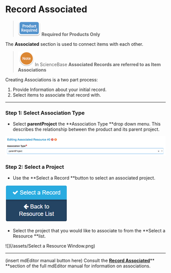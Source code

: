 # Record Associated

> ![](/assets/product_required_small.png) **Required for Products Only**

The **Associated** section is used to connect items with each other.

> ![](/assets/NoteSmall.png)In ScienceBase **Associated Records **are referred to as** Item Associations**

Creating Associations is a two part process:

1. Provide Information about your initial record.
2. Select items to associate that record with.

---

### Step 1: Select Association Type

* Select **parentProject** the **Association Type **drop down menu. This describes the relationship between the product and its parent project.

![](/assets/parentProject_association_lcc.png)

### Step 2: Select a Project

* Use the **Select a Record **button to select an associated project.

![](/assets/Select_a_Record_Button.png)

* Select the project that you would like to associate to from the **Select a Resource **list.

![](/assets/Select a Resource Window.png)

---

\(insert mdEditor manual button here\) Consult the [**Record Associated**](https://adiwg.gitbooks.io/mdeditor/content/record/edit/record-associated.html)** **section of the full mdEditor manual for information on associations.



